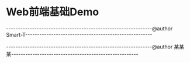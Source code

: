 # Web前端基础Demo
--------------------------------------------------------------@author Smart-T------------------------------------------------------


--------------------------------------------------------------@author 某某某------------------------------------------------------